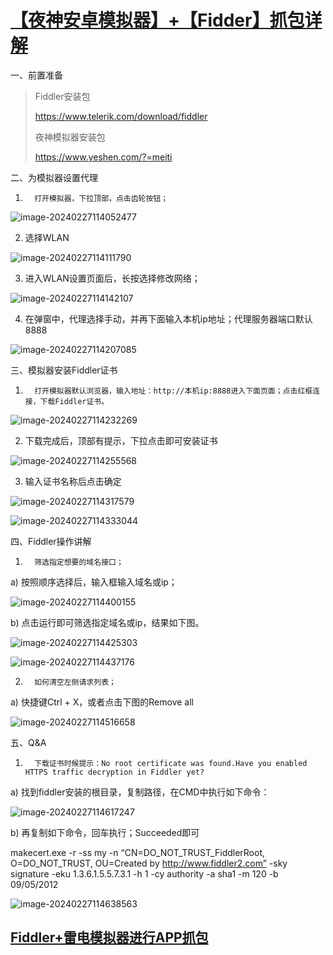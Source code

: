 # [【夜神安卓模拟器】+【Fidder】抓包详解](https://www.bilibili.com/read/cv23935065/)

一、前置准备

> Fiddler安装包
>
> https://www.telerik.com/download/fiddler
>
> 夜神模拟器安装包
>
> https://www.yeshen.com/?=meiti


二、为模拟器设置代理

1.       打开模拟器，下拉顶部，点击齿轮按钮；

![image-20240227114052477](https://gitee.com/yaolliuyang/blogImages/raw/master/blogImages/image-20240227114052477.png)

2. 选择WLAN 

![image-20240227114111790](https://gitee.com/yaolliuyang/blogImages/raw/master/blogImages/image-20240227114111790.png)

3. 进入WLAN设置页面后，长按选择修改网络；

![image-20240227114142107](https://gitee.com/yaolliuyang/blogImages/raw/master/blogImages/image-20240227114142107.png)

4. 在弹窗中，代理选择手动，并再下面输入本机ip地址；代理服务器端口默认8888 

![image-20240227114207085](https://gitee.com/yaolliuyang/blogImages/raw/master/blogImages/image-20240227114207085.png)

三、模拟器安装Fiddler证书

1.       打开模拟器默认浏览器，输入地址：http://本机ip:8888进入下面页面；点击红框连接，下载Fiddler证书。

![image-20240227114232269](https://gitee.com/yaolliuyang/blogImages/raw/master/blogImages/image-20240227114232269.png)

2. 下载完成后，顶部有提示，下拉点击即可安装证书 

![image-20240227114255568](https://gitee.com/yaolliuyang/blogImages/raw/master/blogImages/image-20240227114255568.png)

3. 输入证书名称后点击确定 

![image-20240227114317579](https://gitee.com/yaolliuyang/blogImages/raw/master/blogImages/image-20240227114317579.png)

![image-20240227114333044](https://gitee.com/yaolliuyang/blogImages/raw/master/blogImages/image-20240227114333044.png)

四、Fiddler操作讲解

1.       筛选指定想要的域名接口；

a)       按照顺序选择后，输入框输入域名或ip； 

![image-20240227114400155](https://gitee.com/yaolliuyang/blogImages/raw/master/blogImages/image-20240227114400155.png)

b)      点击运行即可筛选指定域名或ip，结果如下图。

![image-20240227114425303](https://gitee.com/yaolliuyang/blogImages/raw/master/blogImages/image-20240227114425303.png)

![image-20240227114437176](https://gitee.com/yaolliuyang/blogImages/raw/master/blogImages/image-20240227114437176.png)

2.       如何清空左侧请求列表；

a)       快捷键Ctrl + X，或者点击下图的Remove all 

![image-20240227114516658](https://gitee.com/yaolliuyang/blogImages/raw/master/blogImages/image-20240227114516658.png)

五、Q&A

1.       下载证书时候提示：No root certificate was found.Have you enabled HTTPS traffic decryption in Fiddler yet?

a)       找到fiddler安装的根目录，复制路径，在CMD中执行如下命令：

![image-20240227114617247](https://gitee.com/yaolliuyang/blogImages/raw/master/blogImages/image-20240227114617247.png)

b)      再复制如下命令，回车执行；Succeeded即可

makecert.exe -r -ss my -n “CN=DO_NOT_TRUST_FiddlerRoot, O=DO_NOT_TRUST, OU=Created by http://www.fiddler2.com” -sky signature -eku 1.3.6.1.5.5.7.3.1 -h 1 -cy authority -a sha1 -m 120 -b 09/05/2012 

![image-20240227114638563](https://gitee.com/yaolliuyang/blogImages/raw/master/blogImages/image-20240227114638563.png)

##   [Fiddler+雷电模拟器进行APP抓包](https://www.cnblogs.com/chenyablog/p/12773990.html)